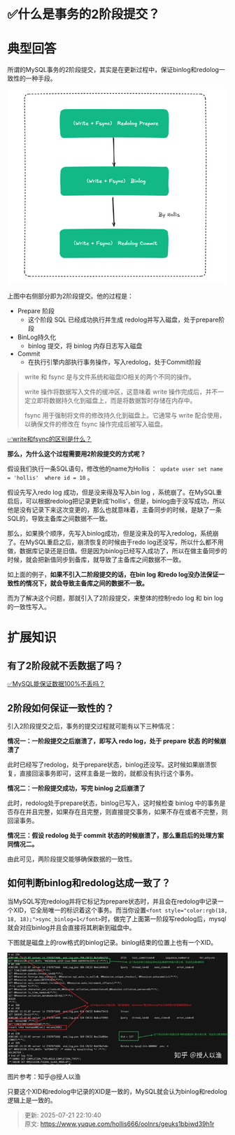 # ✅什么是事务的2阶段提交？

# 典型回答


所谓的MySQL事务的2阶段提交，其实是在更新过程中，保证binlog和redolog一致性的一种手段。



![1752241956773-c764a77f-5fb0-4014-b0fe-1d0c166c0a97.png](./img/z0SFQBDQowo8RwD6/1752241956773-c764a77f-5fb0-4014-b0fe-1d0c166c0a97-724897.png)



上图中右侧部分即为2阶段提交。他的过程是：



+ Prepare 阶段
    - 这个阶段 SQL 已经成功执行并生成 redolog并写入磁盘，处于prepare阶段
+ BinLog持久化
    - binlog 提交，将 binlog 内存日志写入磁盘
+ Commit
    - 在执行引擎内部执行事务操作，写入redolog，处于Commit阶段



> write 和 fsync 是与文件系统和磁盘IO相关的两个不同的操作。
>
> write 操作将数据写入文件的缓冲区，这意味着 write 操作完成后，并不一定立即将数据持久化到磁盘上，而是将数据暂时存储在内存中。
>
> fsync 用于强制将文件的修改持久化到磁盘上。它通常与 write 配合使用，以确保文件的修改在 fsync 操作完成后被写入磁盘。
>



[✅write和fsync的区别是什么？](https://www.yuque.com/hollis666/oolnrs/tepksitlo9sri5rd)



**那么，为什么这个过程需要用2阶段提交的方式呢？**



假设我们执行一条SQL语句，修改他的name为Hollis ：` update user set name = 'hollis'  where id = 10` 。



假设先写入redo log 成功，但是没来得及写入bin log ，系统崩了。在MySQL重启后，可以根据redolog把记录更新成'hollis'，但是，binlog由于没写成功，所以他是没有记录下来这次变更的，那么也就意味着，主备同步的时候，是缺了一条SQL的，导致主备库之间数据不一致。



那么，如果换个顺序，先写入binlog成功，但是没来及的写入redolog，系统崩了。在MySQL重启之后，崩溃恢复的时候由于redo log还没写，所以什么都不用做，数据库记录还是旧值。但是因为binlog已经写入成功了，所以在做主备同步的时候，就会把新值同步到备库，就导致了主备库之间数据不一致。



如上面的例子，**如果不引入二阶段提交的话，在bin log 和redo log没办法保证一致性的情况下，就会导致主备库之间的数据不一致。**



而为了解决这个问题，那就引入了2阶段提交，来整体的控制redo log 和 bin log的一致性写入。



# 扩展知识
## 有了2阶段就不丢数据了吗？


[✅MySQL能保证数据100%不丢吗？](https://www.yuque.com/hollis666/oolnrs/gb7rrfs70zli4mp8)



## 2阶段如何保证一致性的？


引入2阶段提交之后，事务的提交过程就可能有以下三种情况：



**情况一：一阶段提交之后崩溃了，即写入 redo log，处于 prepare 状态 的时候崩溃了**



此时已经写了redolog，处于prepare状态，binlog还没写。这时候如果崩溃恢复，直接回滚事务即可，这样主备是一致的，就都没有执行这个事务。



**情况二：一阶段提交成功，写完 binlog 之后崩溃了**



此时，redolog处于prepare状态，binlog已写入，这时候检查 binlog 中的事务是否存在并且完整，如果存在且完整，则直接提交事务，如果不存在或者不完整，则回滚事务。



**情况三：假设 redolog 处于 commit 状态的时候崩溃了，那么重启后的处理方案同情况二。**



由此可见，两阶段提交能够确保数据的一致性。

## <font style="color:rgb(18, 18, 18);">如何判断binlog和redolog达成一致了？</font>


<font style="color:rgb(18, 18, 18);">当MySQL写完redolog并将它标记为prepare状态时，并且会在redolog中记录一个XID，它全局唯一的标识着这个事务。而当你设置</font>`<font style="color:rgb(18, 18, 18);">sync_binlog=1</font>`<font style="color:rgb(18, 18, 18);">时，做完了上面第一阶段写redolog后，mysql就会对应binlog并且会直接将其刷新到磁盘中。</font>

<font style="color:rgb(18, 18, 18);"></font>

<font style="color:rgb(18, 18, 18);">下图就是磁盘上的row格式的binlog记录。binlog结束的位置上也有一个XID。</font>

<font style="color:rgb(18, 18, 18);"></font>

![1692963784172-6c7f5bca-2bcc-416b-a08e-c215df58bd51.webp](./img/z0SFQBDQowo8RwD6/1692963784172-6c7f5bca-2bcc-416b-a08e-c215df58bd51-133004.webp)

图片参考：知乎@授人以渔 

<font style="color:rgb(18, 18, 18);"></font>

<font style="color:rgb(18, 18, 18);">只要这个XID和redolog中记录的XID是一致的，MySQL就会认为binlog和redolog逻辑上是一致的。</font>





> 更新: 2025-07-21 22:10:40  
> 原文: <https://www.yuque.com/hollis666/oolnrs/geuks1bbiwd39h1r>